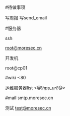 #待做事项

写周报
写send_email

#服务器

ssh

root@moresec.cn

开发机

root@cp01


#wiki -:80


运维服务器list
<@!*hps_url*!@>


#mail
smtp.moresec.cn

测试
test@moresec.cn
